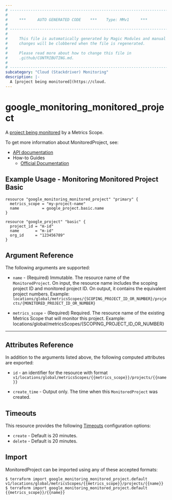 ```yaml
---
# ----------------------------------------------------------------------------
#
#     ***     AUTO GENERATED CODE    ***    Type: MMv1     ***
#
# ----------------------------------------------------------------------------
#
#     This file is automatically generated by Magic Modules and manual
#     changes will be clobbered when the file is regenerated.
#
#     Please read more about how to change this file in
#     .github/CONTRIBUTING.md.
#
# ----------------------------------------------------------------------------
subcategory: "Cloud (Stackdriver) Monitoring"
description: |-
  A [project being monitored](https://cloud.
---
```


# google\_monitoring\_monitored\_project

A [project being monitored](https://cloud.google.com/monitoring/settings/multiple-projects#create-multi) by a Metrics Scope.


To get more information about MonitoredProject, see:

* [API documentation](https://cloud.google.com/monitoring/api/ref_v3/rest/v1/locations.global.metricsScopes.projects)
* How-to Guides
    * [Official Documentation](https://cloud.google.com/monitoring/settings/manage-api)

## Example Usage - Monitoring Monitored Project Basic


```hcl
resource "google_monitoring_monitored_project" "primary" {
  metrics_scope = "my-project-name"
  name          = google_project.basic.name
}

resource "google_project" "basic" {
  project_id = "m-id"
  name       = "m-id"
  org_id     = "123456789"
}
```

## Argument Reference

The following arguments are supported:


* `name` -
  (Required)
  Immutable. The resource name of the `MonitoredProject`. On input, the resource name includes the scoping project ID and monitored project ID. On output, it contains the equivalent project numbers. Example: `locations/global/metricsScopes/{SCOPING_PROJECT_ID_OR_NUMBER}/projects/{MONITORED_PROJECT_ID_OR_NUMBER}`

* `metrics_scope` -
  (Required)
  Required. The resource name of the existing Metrics Scope that will monitor this project. Example: locations/global/metricsScopes/{SCOPING_PROJECT_ID_OR_NUMBER}


- - -



## Attributes Reference

In addition to the arguments listed above, the following computed attributes are exported:

* `id` - an identifier for the resource with format `v1/locations/global/metricsScopes/{{metrics_scope}}/projects/{{name}}`

* `create_time` -
  Output only. The time when this `MonitoredProject` was created.


## Timeouts

This resource provides the following
[Timeouts](https://developer.hashicorp.com/terraform/plugin/sdkv2/resources/retries-and-customizable-timeouts) configuration options:

- `create` - Default is 20 minutes.
- `delete` - Default is 20 minutes.

## Import


MonitoredProject can be imported using any of these accepted formats:

```
$ terraform import google_monitoring_monitored_project.default v1/locations/global/metricsScopes/{{metrics_scope}}/projects/{{name}}
$ terraform import google_monitoring_monitored_project.default {{metrics_scope}}/{{name}}
```
